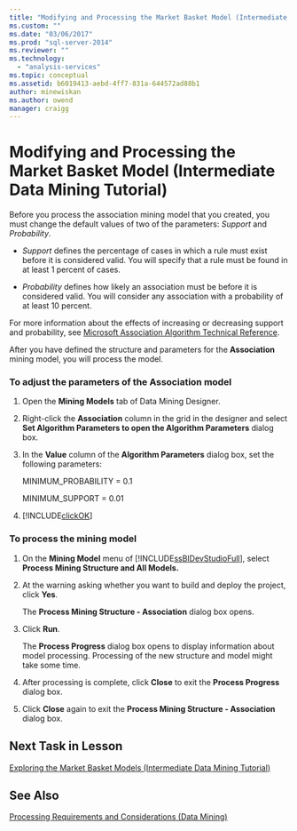```yaml
---
title: "Modifying and Processing the Market Basket Model (Intermediate Data Mining Tutorial) | Microsoft Docs"
ms.custom: ""
ms.date: "03/06/2017"
ms.prod: "sql-server-2014"
ms.reviewer: ""
ms.technology: 
  - "analysis-services"
ms.topic: conceptual
ms.assetid: b6019413-aebd-4ff7-831a-644572ad88b1
author: minewiskan
ms.author: owend
manager: craigg
---
```

# Modifying and Processing the Market Basket Model (Intermediate Data Mining Tutorial)
  Before you process the association mining model that you created, you must change the default values of two of the parameters: *Support* and *Probability*.  
  
-   *Support* defines the percentage of cases in which a rule must exist before it is considered valid. You will specify that a rule must be found in at least 1 percent of cases.  
  
-   *Probability* defines how likely an association must be before it is considered valid. You will consider any association with a probability of at least 10 percent.  
  
 For more information about the effects of increasing or decreasing support and probability, see [Microsoft Association Algorithm Technical Reference](../../2014/analysis-services/data-mining/microsoft-association-algorithm-technical-reference.md).  
  
 After you have defined the structure and parameters for the **Association** mining model, you will process the model.  
  
### To adjust the parameters of the Association model  
  
1.  Open the **Mining Models** tab of Data Mining Designer.  
  
2.  Right-click the **Association** column in the grid in the designer and select **Set Algorithm Parameters to open the Algorithm Parameters** dialog box.  
  
3.  In the **Value** column of the **Algorithm Parameters** dialog box, set the following parameters:  
  
     MINIMUM_PROBABILITY = 0.1  
  
     MINIMUM_SUPPORT = 0.01  
  
4.  [!INCLUDE[clickOK](../includes/clickok-md.md)]  
  
### To process the mining model  
  
1.  On the **Mining Model** menu of [!INCLUDE[ssBIDevStudioFull](../includes/ssbidevstudiofull-md.md)], select **Process Mining Structure and All Models.**  
  
2.  At the warning asking whether you want to build and deploy the project, click **Yes**.  
  
     The **Process Mining Structure - Association** dialog box opens.  
  
3.  Click **Run**.  
  
     The **Process Progress** dialog box opens to display information about model processing. Processing of the new structure and model might take some time.  
  
4.  After processing is complete, click **Close** to exit the **Process Progress** dialog box.  
  
5.  Click **Close** again to exit the **Process Mining Structure - Association** dialog box.  
  
## Next Task in Lesson  
 [Exploring the Market Basket Models &#40;Intermediate Data Mining Tutorial&#41;](../../2014/tutorials/exploring-the-market-basket-models-intermediate-data-mining-tutorial.md)  
  
## See Also  
 [Processing Requirements and Considerations &#40;Data Mining&#41;](../../2014/analysis-services/data-mining/processing-requirements-and-considerations-data-mining.md)  
  
  
